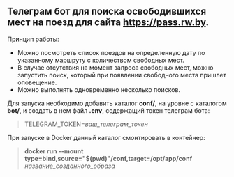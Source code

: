 ## Телеграм бот для поиска освободившихся мест на поезд для сайта https://pass.rw.by.

Принцип работы:
- Можно посмотреть список поездов на определенную дату по указанному маршруту с количеством свободных мест.
- В случае отсутствия на момент запроса свободных мест, можно запустить поиск, который при появлении свободного 
места пришлет оповещение. 
- Можно выполнять одновременно несколько поисков.

Для запуска необходимо добавить каталог **conf/**, на уровне с каталогом **bot/**, и создать в нем файл **.env**, 
содержащий токен телеграм бота:
> TELEGRAM_TOKEN=*ваш_телеграм_токен*

При запуске в Docker данный каталог смонтировать в контейнер:

> **docker run --mount type=bind,source="$(pwd)"/conf,target=/opt/app/conf** *название_созданного_образа*
